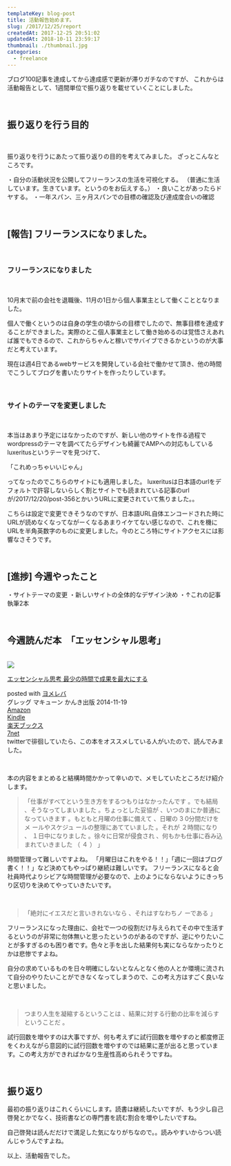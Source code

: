 ```yaml
---
templateKey: blog-post
title: 活動報告始めます。
slug: /2017/12/25/report
createdAt: 2017-12-25 20:51:02
updatedAt: 2018-10-11 23:59:17
thumbnail: ./thumbnail.jpg
categories: 
  - freelance
---
```


ブログ100記事を達成してから達成感で更新が滞りガチなのですが、
これからは活動報告として、1週間単位で振り返りを載せていくことにしました。

&nbsp;
<h2>振り返りを行う目的</h2>
&nbsp;

振り返りを行うにあたって振り返りの目的を考えてみました。
ざっとこんなところです。

・自分の活動状況を公開してフリーランスの生活を可視化する。
（普通に生活しています。生きています。というのをお伝えする。）
・良いことがあったらドヤする。
・一年スパン、三ヶ月スパンでの目標の確認及び達成度合いの確認

&nbsp;
<h2>[報告] フリーランスになりました。</h2>
&nbsp;
<h3>フリーランスになりました</h3>
&nbsp;

10月末で前の会社を退職後、11月の1日から個人事業主として働くこととなりました。

個人で働くというのは自身の学生の頃からの目標でしたので、無事目標を達成することができました。実際のとこ個人事業主として働き始めるのは覚悟さえあれば誰でもできるので、これからちゃんと稼いでサバイブできるかというのが大事だと考えています。

現在は週4日であるwebサービスを開発している会社で働かせて頂き、他の時間でこうしてブログを書いたりサイトを作ったりしています。

&nbsp;
<h3>サイトのテーマを変更しました</h3>
&nbsp;

本当はあまり予定にはなかったのですが、新しい他のサイトを作る過程でwordpressのテーマを調べてたらデザインも綺麗でAMPへの対応もしているluxeritusというテーマを見つけて、

「これめっちゃいいじゃん」

ってなったのでこちらのサイトにも適用しました。
luxeritusは日本語のurlをデフォルトで許容しないらしく割とサイトでも読まれている記事のurlが/2017/12/20/post-356とかいうURLに変更されていて焦りました。。

こちらは設定で変更できそうなのですが、日本語URL自体エンコードされた時にURLが読めなくなってながーくなるあまりイケてない感じなので、これを機にURLを半角英数字のものに変更しました。今のところ特にサイトアクセスには影響なさそうです。

&nbsp;
<h2>[進捗] 今週やったこと</h2>
・サイトテーマの変更
・新しいサイトの全体的なデザイン決め
・↑これの記事執筆2本

&nbsp;
<h2>今週読んだ本　「エッセンシャル思考」</h2>
&nbsp;
<div class="cstmreba">
<div class="booklink-box">
<div class="booklink-image"><a href="http://www.amazon.co.jp/exec/obidos/asin/4761270438/llg01-22/" target="_blank" rel="noopener"><img style="border: none;" src="https://images-fe.ssl-images-amazon.com/images/I/51eOOVlZgqL._SL320_.jpg" /></a></div>
<div class="booklink-info">
<div class="booklink-name">

<a href="http://www.amazon.co.jp/exec/obidos/asin/4761270438/llg01-22/" target="_blank" rel="noopener">エッセンシャル思考 最少の時間で成果を最大にする</a>
<div class="booklink-powered-date">posted with <a href="https://yomereba.com" target="_blank" rel="nofollow noopener">ヨメレバ</a></div>
</div>
<div class="booklink-detail">グレッグ マキューン かんき出版 2014-11-19</div>
<div class="booklink-link2">
<div class="shoplinkamazon"><a href="http://www.amazon.co.jp/exec/obidos/asin/4761270438/llg01-22/" target="_blank" rel="noopener">Amazon</a></div>
<div class="shoplinkkindle"><a href="http://www.amazon.co.jp/exec/obidos/ASIN/B00QQKCV6E/llg01-22/" target="_blank" rel="noopener">Kindle</a></div>
<div class="shoplinkrakuten"><a href="https://hb.afl.rakuten.co.jp/hgc/163854b7.d97e8d5b.163854b8.3c41ae34/?pc=http%3A%2F%2Fbooks.rakuten.co.jp%2Frb%2F13023858%2F%3Fscid%3Daf_ich_link_urltxt%26m%3Dhttp%3A%2F%2Fm.rakuten.co.jp%2Fev%2Fbook%2F" target="_blank" rel="noopener">楽天ブックス</a></div>
<div class="shoplinkseven"><a href="https://px.a8.net/svt/ejp?a8mat=2TXHHI+FDP7OQ+2N1Y+BW8O2&amp;a8ejpredirect=http%3A%2F%2F7af-ent.omni7.jp%2Frelay%2Faffiliate%2FentranceProcess.do%3Furl%3Dhttp%253A%252F%252F7net.omni7.jp%252Fsearch%252F%253FsearchKeywordFlg%253D1%2526keyword%253D4-76-127043-8%252520%25257C%2525204-761-27043-8%252520%25257C%2525204-7612-7043-8%252520%25257C%2525204-76127-043-8%252520%25257C%2525204-761270-43-8%252520%25257C%2525204-7612704-3-8" target="_blank" rel="noopener">7net</a><img src="https://www17.a8.net/0.gif?a8mat=2TXHHI+FDP7OQ+2N1Y+BW8O2" alt="" width="1" height="1" border="0" /></div>
</div>
</div>
<div class="booklink-footer"></div>
</div>
</div>
twitterで徘徊していたら、この本をオススメしている人がいたので、読んでみました。

&nbsp;

本の内容をまとめると結構時間かかって辛いので、メモしていたところだけ紹介します。
<blockquote>「仕事がすべてという生き方をするつもりはなかったんです 。でも結局 、そうなってしまいました 。ちょっとした妥協が 、いつのまにか普通になっていきます 。もともと月曜の仕事に備えて 、日曜の 3 0分間だけをメ ールやスケジュ ールの整理にあてていました 。それが ２時間になり 、 １日中になりました 。徐々に日常が侵食され 、何もかも仕事に呑み込まれていきました （ ４ ） 」</blockquote>
時間管理って難しいですよね。
「月曜日はこれをやる！！」「週に一回はブログ書く！！」など決めてもやっぱり継続は難しいです。
フリーランスになると会社員時代よりシビアな時間管理が必要なので、上のようにならないようにきっちり区切りを決めてやっていきたいです。

&nbsp;
<blockquote>「絶対にイエスだと言いきれないなら 、それはすなわちノ ーである 」</blockquote>
フリーランスになった理由に、会社で一つの役割だけ与えられてその中で生活するというのが非常に勿体無いと思ったというのがあるのですが、逆にやりたいことが多すぎるのも困り者です。色々と手を出した結果何も実にならなかったりとかは悲惨ですよね。

自分の求めているものを日々明確にしないとなんとなく他の人とか環境に流されて自分のやりたいことができなくなってしまうので、この考え方はすごく良いなと思いました。

&nbsp;
<blockquote>つまり人生を凝縮するということは 、結果に対する行動の比率を減らすということだ 。</blockquote>
試行回数を増やすのは大事ですが、何も考えずに試行回数を増やすのと都度修正をくわえながら意図的に試行回数を増やすのでは結果に差が出ると思っています。この考え方ができればかなり生産性高められそうですね。

&nbsp;
<h2>振り返り</h2>
最初の振り返りはこれくらいにします。読書は継続したいですが、もう少し自己啓発とかでなく、技術書などの専門書を読む割合を増やしたいですね。

自己啓発は読んだだけで満足した気になりがちなので。。読みやすいからつい読んじゃうんですよね。

以上、活動報告でした。
